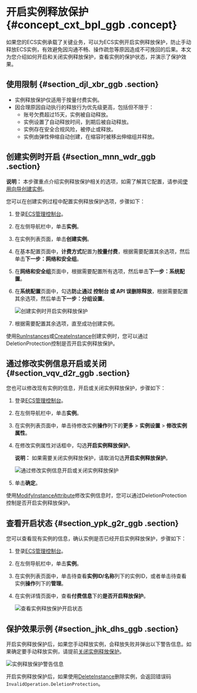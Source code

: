 # 开启实例释放保护 {#concept_cxt_bpl_ggb .concept}

如果您的ECS实例承载了关键业务，可以为ECS实例开启实例释放保护，防止手动释放ECS实例，有效避免因沟通不畅、操作疏忽等原因造成不可挽回的后果。本文为您介绍如何开启和关闭实例释放保护，查看实例的保护状态，并演示了保护效果。

## 使用限制 {#section_djl_xbr_ggb .section}

-   实例释放保护仅适用于按量付费实例。
-   因合理原因自动执行的释放行为优先级更高，包括但不限于：
    -   账号欠费超过15天，实例被自动释放。
    -   实例设置了自动释放时间，到期后被自动释放。
    -   实例存在安全合规风险，被停止或释放。
    -   实例由弹性伸缩自动创建，在缩容时被移出伸缩组并释放。

## 创建实例时开启 {#section_mnn_wdr_ggb .section}

**说明：** 本步骤重点介绍实例释放保护相关的选项，如需了解其它配置，请参阅[使用向导创建实例](intl.zh-CN/实例/创建实例/使用向导创建实例.md#)。

您可以在创建实例过程中配置实例释放保护选项，步骤如下：

1.  登录[ECS管理控制台](https://ecs.console.aliyun.com/)。
2.  在左侧导航栏中，单击**实例**。
3.  在实例列表页面，单击**创建实例**。
4.  在基本配置页面中，**计费方式**配置为**按量付费**，根据需要配置其余选项，然后单击**下一步：网络和安全组**。
5.  在**网络和安全组**页面中，根据需要配置所有选项，然后单击**下一步：系统配置**。
6.  在**系统配置**页面中，勾选**防止通过 控制台 或 API 误删除释放**，根据需要配置其余选项，然后单击**下一步：分组设置**。

    ![创建实例时开启实例释放保护](http://static-aliyun-doc.oss-cn-hangzhou.aliyuncs.com/assets/img/83469/155617053835416_zh-CN.png)

7.  根据需要配置其余选项，直至成功创建实例。

使用[RunInstances](../intl.zh-CN/API参考/实例/RunInstances.md#)或[CreateInstance](../intl.zh-CN/API参考/实例/CreateInstance.md#)创建实例时，您可以通过DeletionProtection控制是否开启实例释放保护。

## 通过修改实例信息开启或关闭 {#section_vqv_d2r_ggb .section}

您也可以修改现有实例的信息，开启或关闭实例释放保护，步骤如下：

1.  登录[ECS管理控制台](https://ecs.console.aliyun.com/)。
2.  在左侧导航栏中，单击**实例**。
3.  在实例列表页面中，单击待修改实例**操作**列下的**更多** \> **实例设置** \> **修改实例属性**。
4.  在修改实例属性对话框中，勾选**开启实例释放保护**。

    **说明：** 如果需要关闭实例释放保护，请取消勾选**开启实例释放保护**。

    ![通过修改实例信息开启或关闭实例释放保护](http://static-aliyun-doc.oss-cn-hangzhou.aliyuncs.com/assets/img/83469/155617053935417_zh-CN.png)

5.  单击**确定**。

使用[ModifyInstanceAttribute](../intl.zh-CN/API参考/实例/ModifyInstanceAttribute.md#)修改实例信息时，您可以通过DeletionProtection控制是否开启实例释放保护。

## 查看开启状态 {#section_ypk_g2r_ggb .section}

您可以查看现有实例的信息，确认实例是否已经开启实例释放保护，步骤如下：

1.  登录[ECS管理控制台](https://ecs.console.aliyun.com/)。
2.  在左侧导航栏中，单击**实例**。
3.  在实例列表页面中，单击待查看**实例ID/名称**列下的实例ID，或者单击待查看实例**操作**列下的**管理**。
4.  在实例详情页面中，查看**付费信息**下的**是否开启释放保护**。

    ![查看实例释放保护开启状态](http://static-aliyun-doc.oss-cn-hangzhou.aliyuncs.com/assets/img/83469/155617053935419_zh-CN.png)


## 保护效果示例 {#section_jhk_dhs_ggb .section}

开启实例释放保护后，如果您手动释放实例，会释放失败并弹出以下警告信息。如果确定要手动释放实例，请提前[关闭实例释放保护](#section_vqv_d2r_ggb)。

![实例释放保护警告信息](http://static-aliyun-doc.oss-cn-hangzhou.aliyuncs.com/assets/img/83469/155617053935403_zh-CN.png)

开启实例释放保护后，如果使用[DeleteInstance](../intl.zh-CN/API参考/实例/DeleteInstance.md#)删除实例，会返回错误码`InvalidOperation.DeletionProtection`。

